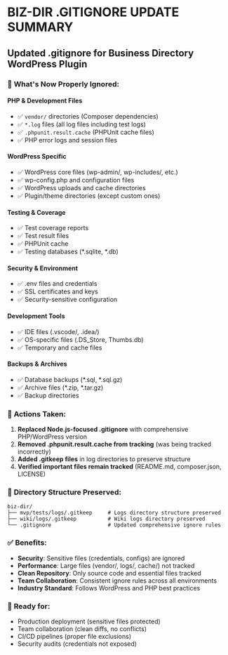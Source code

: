 # BIZ-DIR .GITIGNORE UPDATE SUMMARY

## Updated .gitignore for Business Directory WordPress Plugin

### 🎯 **What's Now Properly Ignored:**

#### **PHP & Development Files**
- ✅ `vendor/` directories (Composer dependencies)
- ✅ `*.log` files (all log files including test logs)
- ✅ `.phpunit.result.cache` (PHPUnit cache files)
- ✅ PHP error logs and session files

#### **WordPress Specific**
- ✅ WordPress core files (wp-admin/, wp-includes/, etc.)
- ✅ wp-config.php and configuration files
- ✅ WordPress uploads and cache directories
- ✅ Plugin/theme directories (except custom ones)

#### **Testing & Coverage**
- ✅ Test coverage reports
- ✅ Test result files  
- ✅ PHPUnit cache
- ✅ Testing databases (*.sqlite, *.db)

#### **Security & Environment**
- ✅ .env files and credentials
- ✅ SSL certificates and keys
- ✅ Security-sensitive configuration

#### **Development Tools**
- ✅ IDE files (.vscode/, .idea/)
- ✅ OS-specific files (.DS_Store, Thumbs.db)
- ✅ Temporary and cache files

#### **Backups & Archives**
- ✅ Database backups (*.sql, *.sql.gz)
- ✅ Archive files (*.zip, *.tar.gz)
- ✅ Backup directories

### 🔧 **Actions Taken:**

1. **Replaced Node.js-focused .gitignore** with comprehensive PHP/WordPress version
2. **Removed .phpunit.result.cache from tracking** (was being tracked incorrectly)
3. **Added .gitkeep files** in log directories to preserve structure
4. **Verified important files remain tracked** (README.md, composer.json, LICENSE)

### 📁 **Directory Structure Preserved:**

```
biz-dir/
├── mvp/tests/logs/.gitkeep     # Logs directory structure preserved
├── wiki/logs/.gitkeep          # Wiki logs directory preserved  
└── .gitignore                  # Updated comprehensive ignore rules
```

### ✅ **Benefits:**

- **Security**: Sensitive files (credentials, configs) are ignored
- **Performance**: Large files (vendor/, logs/, cache/) not tracked
- **Clean Repository**: Only source code and essential files tracked
- **Team Collaboration**: Consistent ignore rules across all environments
- **Industry Standard**: Follows WordPress and PHP best practices

### 🚀 **Ready for:**

- Production deployment (sensitive files protected)
- Team collaboration (clean diffs, no conflicts)  
- CI/CD pipelines (proper file exclusions)
- Security audits (credentials not exposed)
